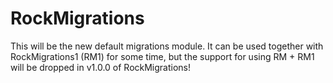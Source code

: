 # RockMigrations

This will be the new default migrations module. It can be used together with RockMigrations1 (RM1) for some time, but the support for using RM + RM1 will be dropped in v1.0.0 of RockMigrations!
